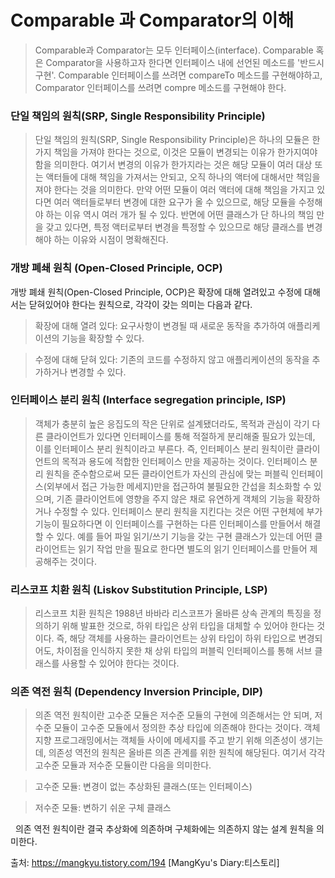 # Comparable 과 Comparator의 이해
> Comparable과 Comparator는 모두 인터페이스(interface).
> Comparable 혹은 Comparator을 사용하고자 한다면 인터페이스 내에 선언된 메소드를 '반드시 구현'.
> Comparable 인터페이스를 쓰려면 compareTo 메소드를 구현해야하고, Comparator 인터페이스를 쓰려면 compre 메소드를 구현해야 한다.


### 단일 책임의 원칙(SRP, Single Responsibility Principle)
> 단일 책임의 원칙(SRP, Single Responsibility Principle)은 하나의 모듈은 한 가지 책임을 가져야 한다는 것으로, 이것은 모듈이 변경되는 이유가 한가지여야 함을 의미한다. 
> 여기서 변경의 이유가 한가지라는 것은 해당 모듈이 여러 대상 또는 액터들에 대해 책임을 가져서는 안되고, 오직 하나의 액터에 대해서만 책임을 져야 한다는 것을 의미한다.
> 만약 어떤 모듈이 여러 액터에 대해 책임을 가지고 있다면 여러 액터들로부터 변경에 대한 요구가 올 수 있으므로, 해당 모듈을 수정해야 하는 이유 역시 여러 개가 될 수 있다. 
> 반면에 어떤 클래스가 단 하나의 책임 만을 갖고 있다면, 특정 액터로부터 변경을 특정할 수 있으므로 해당 클래스를 변경해야 하는 이유와 시점이 명확해진다.



### 개방 폐쇄 원칙 (Open-Closed Principle, OCP)

개방 폐쇄 원칙(Open-Closed Principle, OCP)은 확장에 대해 열려있고 수정에 대해서는 닫혀있어야 한다는 원칙으로, 각각이 갖는 의미는 다음과 같다.

>  확장에 대해 열려 있다: 요구사항이 변경될 때 새로운 동작을 추가하여 애플리케이션의 기능을 확장할 수 있다.

>  수정에 대해 닫혀 있다: 기존의 코드를 수정하지 않고 애플리케이션의 동작을 추가하거나 변경할 수 있다.
  

### 인터페이스 분리 원칙 (Interface segregation principle, ISP)

> 객체가 충분히 높은 응집도의 작은 단위로 설계됐더라도, 목적과 관심이 각기 다른 클라이언트가 있다면 인터페이스를 통해 적절하게 분리해줄 필요가 있는데, 
> 이를 인터페이스 분리 원칙이라고 부른다. 즉, 인터페이스 분리 원칙이란 클라이언트의 목적과 용도에 적합한 인터페이스 만을 제공하는 것이다. 
> 인터페이스 분리 원칙을 준수함으로써 모든 클라이언트가 자신의 관심에 맞는 퍼블릭 인터페이스(외부에서 접근 가능한 메세지)만을 접근하여 불필요한 간섭을 최소화할 수 있으며, 
> 기존 클라이언트에 영향을 주지 않은 채로 유연하게 객체의 기능을 확장하거나 수정할 수 있다.
> 인터페이스 분리 원칙을 지킨다는 것은 어떤 구현체에 부가 기능이 필요하다면 이 인터페이스를 구현하는 다른 인터페이스를 만들어서 해결할 수 있다. 
> 예를 들어 파일 읽기/쓰기 기능을 갖는 구현 클래스가 있는데 어떤 클라이언트는 읽기 작업 만을 필요로 한다면 별도의 읽기 인터페이스를 만들어 제공해주는 것이다.


### 리스코프 치환 원칙 (Liskov Substitution Principle, LSP)
> 리스코프 치환 원칙은 1988년 바바라 리스코프가 올바른 상속 관계의 특징을 정의하기 위해 발표한 것으로, 하위 타입은 상위 타입을 대체할 수 있어야 한다는 것이다. 
> 즉, 해당 객체를 사용하는 클라이언트는 상위 타입이 하위 타입으로 변경되어도, 
> 차이점을 인식하지 못한 채 상위 타입의 퍼블릭 인터페이스를 통해 서브 클래스를 사용할 수 있어야 한다는 것이다.


### 의존 역전 원칙 (Dependency Inversion Principle, DIP)

> 의존 역전 원칙이란 고수준 모듈은 저수준 모듈의 구현에 의존해서는 안 되며, 저수준 모듈이 고수준 모듈에서 정의한 추상 타입에 의존해야 한다는 것이다. 
> 객체 지향 프로그래밍에서는 객체들 사이에 메세지를 주고 받기 위해 의존성이 생기는데, 의존성 역전의 원칙은 올바른 의존 관계를 위한 원칙에 해당된다. 
> 여기서 각각 고수준 모듈과 저수준 모듈이란 다음을 의미한다.

> 고수준 모듈: 변경이 없는 추상화된 클래스(또는 인터페이스)

> 저수준 모듈: 변하기 쉬운 구체 클래스

 
의존 역전 원칙이란 결국 추상화에 의존하며 구체화에는 의존하지 않는 설계 원칙을 의미한다.


출처: https://mangkyu.tistory.com/194 [MangKyu's Diary:티스토리]

